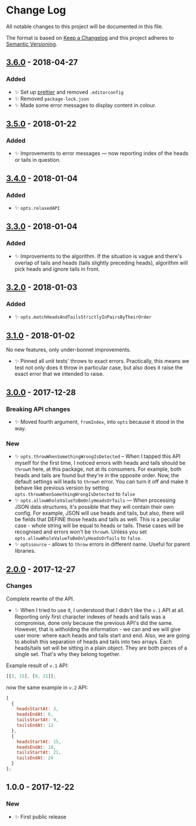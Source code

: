 # Change Log

All notable changes to this project will be documented in this file.

The format is based on [Keep a Changelog](http://keepachangelog.com/)
and this project adheres to [Semantic Versioning](http://semver.org/).

## [3.6.0] - 2018-04-27

### Added

* ✨ Set up [prettier](https://prettier.io) and removed `.editorconfig`
* ✨ Removed `package-lock.json`
* ✨ Made some error messages to display content in colour.

## [3.5.0] - 2018-01-22

### Added

* ✨ Improvements to error messages — now reporting index of the heads or tails in question.

## [3.4.0] - 2018-01-04

### Added

* ✨ `opts.relaxedAPI`

## [3.3.0] - 2018-01-04

### Added

* ✨ Improvements to the algorithm. If the situation is vague and there's overlap of tails and heads (tails slightly preceding heads), algorithm will pick heads and ignore tails in front.

## [3.2.0] - 2018-01-03

### Added

* ✨ `opts.matchHeadsAndTailsStrictlyInPairsByTheirOrder`

## [3.1.0] - 2018-01-02

No new features, only under-bonnet improvements.

* ✨ Pinned all unit tests' throws to exact errors. Practically, this means we test not only does it throw in particular case, but also does it raise the exact error that we intended to raise.

## [3.0.0] - 2017-12-28

### Breaking API changes

* ✨ Moved fourth argument, `fromIndex`, into `opts` because it stood in the way.

### New

* ✨ `opts.throwWhenSomethingWrongIsDetected` – When I tapped this API myself for the first time, I noticed errors with heads and tails should be `throw`n here, at this package, not at its consumers. For example, both heads and tails are found but they're in the opposite order. Now, the default settings will leads to `throw`n error. You can turn it off and make it behave like previous version by setting `opts.throwWhenSomethingWrongIsDetected` to `false`
* ✨ `opts.allowWholeValueToBeOnlyHeadsOrTails` — When processing JSON data structures, it's possible that they will contain their own config. For example, JSON will use heads and tails, but also, there will be fields that DEFINE those heads and tails as well. This is a peculiar case - whole string will be equal to heads or tails. These cases will be recognised and errors won't be `throw`n. Unless you set `opts.allowWholeValueToBeOnlyHeadsOrTails` to `false`.
* ✨ `optssource` - allows to `throw` errors in different name. Useful for parent libraries.

## [2.0.0] - 2017-12-27

### Changes

Complete rewrite of the API.

* ✨ When I tried to use it, I understood that I didn't like the `v.1` API at all. Reporting only first character indexes of heads and tails was a compromise, done only because the previous API's did the same. However, that is witholding the information - we can and we will give user more: where each heads and tails start and end. Also, we are going to abolish this separation of heads and tails into two arrays. Each heads/tails set will be sitting in a plain object. They are both pieces of a single set. That's why they belong together.

Example result of `v.1` API:

```js
[[3, 15], [9, 21]];
```

now the same example in `v.2` API:

```js
[
  {
    headsStartAt: 3,
    headsEndAt: 6,
    tailsStartAt: 9,
    tailsEndAt: 12
  },
  {
    headsStartAt: 15,
    headsEndAt: 18,
    tailsStartAt: 21,
    tailsEndAt: 24
  }
];
```

## 1.0.0 - 2017-12-22

### New

* ✨ First public release

[2.0.0]: https://github.com/codsen/string-find-heads-tails/compare/v1.0.0...v2.0.0
[3.0.0]: https://github.com/codsen/string-find-heads-tails/compare/v2.0.0...v3.0.0
[3.1.0]: https://github.com/codsen/string-find-heads-tails/compare/v3.0.0...v3.1.0
[3.2.0]: https://github.com/codsen/string-find-heads-tails/compare/v3.1.0...v3.2.0
[3.3.0]: https://github.com/codsen/string-find-heads-tails/compare/v3.2.0...v3.3.0
[3.4.0]: https://github.com/codsen/string-find-heads-tails/compare/v3.3.0...v3.4.0
[3.5.0]: https://github.com/codsen/string-find-heads-tails/compare/v3.4.0...v3.5.0
[3.6.0]: https://github.com/codsen/string-find-heads-tails/compare/v3.5.7...v3.6.0
